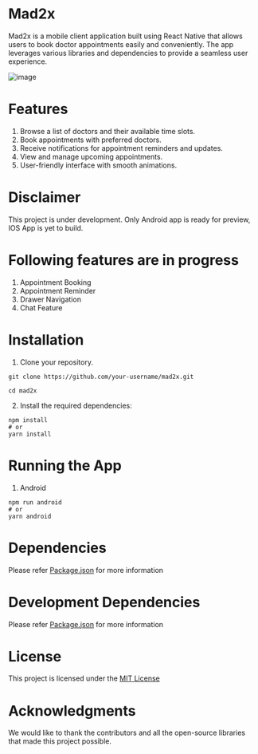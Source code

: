 # Mad2x
Mad2x is a mobile client application built using React Native that allows users to book doctor appointments easily and conveniently. The app leverages various libraries and dependencies to provide a seamless user experience.

![image](https://github.com/Jigar-Gadhia/mad2x/assets/65450057/5fb5c31b-b735-491a-959e-3b4adae2f712)

# Features
1. Browse a list of doctors and their available time slots.
2. Book appointments with preferred doctors.
3. Receive notifications for appointment reminders and updates.
4. View and manage upcoming appointments.
5. User-friendly interface with smooth animations.

# Disclaimer
This project is under development. Only Android app is ready for preview, IOS App is yet to build.

# Following features are in progress
1. Appointment Booking
2. Appointment Reminder
3. Drawer Navigation
4. Chat Feature

# Installation
1. Clone your repository.
```   
git clone https://github.com/your-username/mad2x.git

cd mad2x
```
2. Install the required dependencies:
```
npm install
# or
yarn install
```
# Running the App
1. Android
```
npm run android
# or
yarn android
```
# Dependencies
Please refer [Package.json](https://github.com/Jigar-Gadhia/mad2x/blob/main/package.json) for more information

# Development Dependencies
Please refer [Package.json](https://github.com/Jigar-Gadhia/mad2x/blob/main/package.json) for more information

# License
This project is licensed under the [MIT License](https://github.com/Jigar-Gadhia/mad2x/blob/main/LICENSE)

# Acknowledgments
We would like to thank the contributors and all the open-source libraries that made this project possible.

